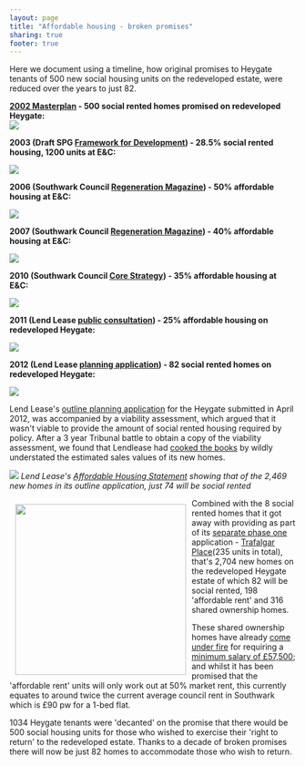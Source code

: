 ```yaml
---
layout: page
title: "Affordable housing - broken promises"
sharing: true
footer: true
---
```

Here we document using a timeline, how original promises to Heygate tenants of 500 new social housing units on the redeveloped estate, were reduced over the years to just 82.
 

__[2002 Masterplan](http://www.scribd.com/doc/198503633/EandC-RegenMk1SLRplans) - 500 social rented homes promised on redeveloped Heygate:__  
![](http://crappistmartin.github.io/images/500newhomes.png)


__2003 (Draft SPG [Framework for Development](http://heygatewashome.org/img/Executive_22April2003.pdf)) - 28.5% social rented housing, 1200 units at E&C:__

![](https://pbs.twimg.com/media/Bx9k4VvIQAAesQf.png)


__2006 (Southwark Council [Regeneration Magazine](http://issuu.com/3foxinternational/docs/southwark_3)) - 50% affordable housing at E&C:__

![](http://crappistmartin.github.io/images/southwark_50percentcopy.png)


__2007 (Southwark Council [Regeneration Magazine](http://issuu.com/3foxinternational/docs/southwark_3)) - 40% affordable housing at E&C:__

![](http://crappistmartin.github.io/images/southwark_affordablecopy.png)


__2010 (Southwark Council [Core Strategy](http://www.southwark.gov.uk/downloads/download/2648/documents_for_core_strategy_adoption)) - 35% affordable housing at E&C:__

![](http://crappistmartin.github.io/images/Core_Strategy_82copy.png)


__2011 (Lend Lease [public consultation](http://www.elephantandcastle.org.uk/download,110,illustrative_masterplan.pdf)) - 25% affordable housing on redeveloped Heygate:__

![](http://crappistmartin.github.io/images/Illustrativemasterplan25pccopy.png)


__2012 (Lend Lease [planning application](http://planbuild.southwark.gov.uk/documents/?GetDocument=%7b%7b%7b!WShngyxfax%2fDZG05WBjpyQ%3d%3d!%7d%7d%7d)) - 82 social rented homes on redeveloped Heygate:__  

![](http://crappistmartin.github.io/images/planningapphousingstatementfocus.png)


Lend Lease's [outline planning application](http://planbuild.southwark.gov.uk:8190/online-applications/applicationDetails.do?activeTab=summary&keyVal=_STHWR_DCAPR_9544643) for the Heygate submitted in April 2012, was accompanied by a viability assessment, which argued that it wasn't viable to provide the amount of social rented housing required by policy. After a 3 year Tribunal battle to obtain a copy of the viability assessment, we found that Lendlease had [cooked the books](https://www.theguardian.com/cities/2015/jun/25/london-developers-viability-planning-affordable-social-housing-regeneration-oliver-wainwright) by wildly understated the estimated sales values of its new homes. 

![](http://crappistmartin.github.io/images/UpdatedAHStatement.png) 
*Lend Lease's [Affordable Housing Statement](http://planbuild.southwark.gov.uk/documents/?GetDocument=%7b%7b%7b!cvj%2buF2v8VRqQhUGaBSuKw%3d%3d!%7d%7d%7d) showing that of the 2,469 new homes in its outline application, just 74 will be social rented*

<img src="http://crappistmartin.github.io/images/phaseones106.png" width="300" align="left" style="margin:10px">Combined with the 8 social rented homes that it got away with providing as part of its [separate phase one](http://www.southwark.gov.uk/info/200183/elephant_and_castle/1124/heygate_estate/2) application - [Trafalgar Place](http://trafalgarplace.com)(235 units in total), that's 2,704 new homes on the redeveloped Heygate estate of which 82 will be social rented, 198 'affordable rent' and 316 shared ownership homes. 


These shared ownership homes have already [come under fire](http://www.thelondoneconomic.com/2015/03/17/trafalgar-place-a-damning-indictment-of-affordable-housing-in-london/) for requiring a [minimum salary of £57,500](http://crappistmartin.github.io/images/LQPriceList.pdf); and whilst it has been promised that the 'affordable rent' units will only work out at 50% market rent, this currently equates to around twice the current average council rent in Southwark which is £90 pw for a 1-bed flat. 

1034 Heygate tenants were 'decanted' on the promise that there would be 500 social housing units for those who wished to exercise their 'right to return' to the redeveloped estate. Thanks to a decade of broken promises there will now be just 82 homes to accommodate those who wish to return. 




